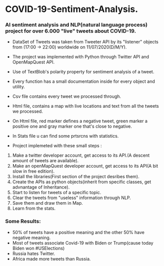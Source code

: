 # COVID-19-Sentiment-Analysis.

<h3>AI sentiment analysis and NLP(natural language process) project for over 6.000 "live" tweets about COVID-19.</h3>

* DataSet of Tweets was taken from Tweeter API by its "listener" objects from (17:00 -> 22:00) worldwide on 11/07/2020(D/M/Y).
* The project was implemented with Python through Twitter API and OpenMapQuest API. 
* Use of TextBlob's polarity property for sentiment analysis of a tweet.
* Every function has a small documentation inside for every object and utility.
* Csv file contains every tweet we processed through.
* Html file, contains a map with live locations and text from all the tweets we processed.
* On Html file, red marker defines a negative tweet, green marker a positive one and gray marker one that's close to negative.
* In Stats file u can find some prtsrcns with statistics.

* Project implemeted with these small steps :
1) Make a twitter developer account, get access to its API.(A descent amount of tweets are available).
2) Make an openMapQuest developer account, get access to its API(A bit slow in free edition).
3) Install the libraries(First section of the project desribes them).
3) Create the APIs as python objects(inherit from specific classes, get advnantage of Inheritance).
4) Start to listen for tweets of a specific topic.
5) Clear the tweets from "useless" information through NLP.
5) Save them and draw them in Map.
6) Learn from the stats.

<h3>Some Results:</h3>

* 50% of tweets have a positive meaning and the other 50% have negative meaning.
* Most of tweets associate Covid-19 with Biden or Trump(cause today Biden won #USElections) 
* Russia hates Twitter.
* Africa made more tweets than Russia.

